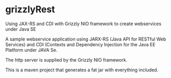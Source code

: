 # grizzlyRest
Using JAX-RS and CDI with Grizzly NIO framework to create webservices under Java SE

A sample webservice application using JARX-RS (Java API for RESTful Web Services) and CDI (Contexts and Dependency Injection for the Java EE Platform
under JAVA Se.

The http server is supplied by the Grizzly NIO framework.

This is a maven project that generates a fat jar with everything included.

